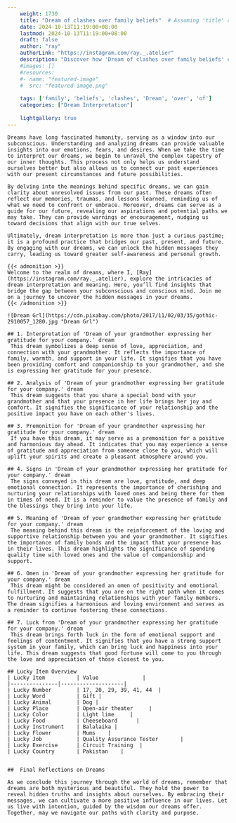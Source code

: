```yaml
---
    weight: 1730
    title: "Dream of clashes over family beliefs"  # Assuming 'title' column exists
    date: 2024-10-13T11:19:00+08:00
    lastmod: 2024-10-13T11:19:00+08:00
    draft: false
    author: "ray"
    authorLink: "https://instagram.com/ray._.atelier"
    description: "Discover how 'Dream of clashes over family beliefs' can interpret your future and uncover its significant meanings in your life."
    #images: []
    #resources:
    #- name: "featured-image"
    #  src: "featured-image.png"
    
    tags: ['family', 'beliefs', 'clashes', 'Dream', 'over', 'of']
    categories: ["Dream Interpretation"]
    
    lightgallery: true
---
```

    
    Dreams have long fascinated humanity, serving as a window into our subconscious. Understanding and analyzing dreams can provide valuable insights into our emotions, fears, and desires. When we take the time to interpret our dreams, we begin to unravel the complex tapestry of our inner thoughts. This process not only helps us understand ourselves better but also allows us to connect our past experiences with our present circumstances and future possibilities.
    
    By delving into the meanings behind specific dreams, we can gain clarity about unresolved issues from our past. These dreams often reflect our memories, traumas, and lessons learned, reminding us of what we need to confront or embrace. Moreover, dreams can serve as a guide for our future, revealing our aspirations and potential paths we may take. They can provide warnings or encouragement, nudging us toward decisions that align with our true selves.
    
    Ultimately, dream interpretation is more than just a curious pastime; it is a profound practice that bridges our past, present, and future. By engaging with our dreams, we can unlock the hidden messages they carry, leading us toward greater self-awareness and personal growth.
    
    {{< admonition >}}
    Welcome to the realm of dreams, where I, [Ray](https://instagram.com/ray._.atelier), explore the intricacies of dream interpretation and meaning. Here, you’ll find insights that bridge the gap between your subconscious and conscious mind. Join me on a journey to uncover the hidden messages in your dreams.
    {{< /admonition >}}
    
    ![Dream Grl](https://cdn.pixabay.com/photo/2017/11/02/03/35/gothic-2910057_1280.jpg "Dream Grl")
    
    ## 1. Interpretation of 'Dream of your grandmother expressing her gratitude for your company.' dream
     This dream symbolizes a deep sense of love, appreciation, and connection with your grandmother. It reflects the importance of family, warmth, and support in your life. It signifies that you have been providing comfort and companionship to your grandmother, and she is expressing her gratitude for your presence.
    
    ## 2. Analysis of 'Dream of your grandmother expressing her gratitude for your company.' dream
     This dream suggests that you share a special bond with your grandmother and that your presence in her life brings her joy and comfort. It signifies the significance of your relationship and the positive impact you have on each other's lives.
    
    ## 3. Premonition for 'Dream of your grandmother expressing her gratitude for your company.' dream
     If you have this dream, it may serve as a premonition for a positive and harmonious day ahead. It indicates that you may experience a sense of gratitude and appreciation from someone close to you, which will uplift your spirits and create a pleasant atmosphere around you.
    
    ## 4. Signs in 'Dream of your grandmother expressing her gratitude for your company.' dream
     The signs conveyed in this dream are love, gratitude, and deep emotional connection. It represents the importance of cherishing and nurturing your relationships with loved ones and being there for them in times of need. It is a reminder to value the presence of family and the blessings they bring into your life.
    
    ## 5. Meaning of 'Dream of your grandmother expressing her gratitude for your company.' dream
     The meaning behind this dream is the reinforcement of the loving and supportive relationship between you and your grandmother. It signifies the importance of family bonds and the impact that your presence has in their lives. This dream highlights the significance of spending quality time with loved ones and the value of companionship and support.
    
    ## 6. Omen in 'Dream of your grandmother expressing her gratitude for your company.' dream
     This dream might be considered an omen of positivity and emotional fulfillment. It suggests that you are on the right path when it comes to nurturing and maintaining relationships with your family members. The dream signifies a harmonious and loving environment and serves as a reminder to continue fostering these connections.
    
    ## 7. Luck from 'Dream of your grandmother expressing her gratitude for your company.' dream
     This dream brings forth luck in the form of emotional support and feelings of contentment. It signifies that you have a strong support system in your family, which can bring luck and happiness into your life. This dream suggests that good fortune will come to you through the love and appreciation of those closest to you.
    
    ## Lucky Item Overview
    | Lucky Item          | Value              |
    |---------------|--------------------|
    | Lucky Number        | 17, 20, 29, 39, 41, 44  |
    | Lucky Word          | Gift |
    | Lucky Animal        | Dog |
    | Lucky Place         | Open-air theater     |
    | Lucky Color         | Light lime     |
    | Lucky Food          | Cheeseboard      |
    | Lucky Instrument    | Balalaika |
    | Lucky Flower        | Mums    |
    | Lucky Job           | Quality Assurance Tester       |
    | Lucky Exercise      | Circuit Training  |
    | Lucky Country       | Pakistan    |
    
    
    ##  Final Reflections on Dreams
    
    As we conclude this journey through the world of dreams, remember that dreams are both mysterious and beautiful. They hold the power to reveal hidden truths and insights about ourselves. By embracing their messages, we can cultivate a more positive influence in our lives. Let us live with intention, guided by the wisdom our dreams offer. Together, may we navigate our paths with clarity and purpose.
    